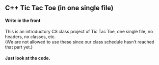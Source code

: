 ## C++ Tic Tac Toe (in one single file)

#### Write in the front
  This is an introductory CS class project of Tic Tac Toe, one single file, no headers, no classes, etc.
  <br/>(We are not allowed to use these since our class schedule hasn't reached that part yet.)

#### Just look at the code.
